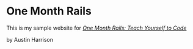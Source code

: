# One Month Rails

This is my sample website for
[*One Month Rails: Teach Yourself to Code*](http://onemonthrails.com)

by Austin Harrison 